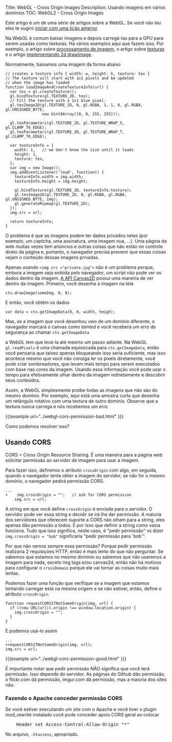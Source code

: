 Title: WebGL - Cross Origin Images
Description: Usando imagens em vários domínios
TOC: WebGL2 - Cross Origin Images


Este artigo é um de uma série de artigos sobre a WebGL. Se você não leu
eles te sugiro [iniciar com uma lição anterior](webgl-fundamentals.html).

Na WebGL é comum baixar imagens e depois carregá-las para a GPU para serem
usadas como texturas. Há vários exemplos aqui que fazem isso. Por
exemplo, o artigo sobre [processamento de imagem](webgl-image-processing.html), o
artigo sobre [texturas](webgl-3d-textures.html) e o artigo
[implementando 2d drawImage](webgl-2d-drawimage.html).

Normalmente, baixamos uma imagem da forma abaixo

    // creates a texture info { width: w, height: h, texture: tex }
    // The texture will start with 1x1 pixels and be updated
    // when the image has loaded
    function loadImageAndCreateTextureInfo(url) {
      var tex = gl.createTexture();
      gl.bindTexture(gl.TEXTURE_2D, tex);
      // Fill the texture with a 1x1 blue pixel.
      gl.texImage2D(gl.TEXTURE_2D, 0, gl.RGBA, 1, 1, 0, gl.RGBA, gl.UNSIGNED_BYTE,
                    new Uint8Array([0, 0, 255, 255]));

      gl.texParameteri(gl.TEXTURE_2D, gl.TEXTURE_WRAP_S, gl.CLAMP_TO_EDGE);
      gl.texParameteri(gl.TEXTURE_2D, gl.TEXTURE_WRAP_T, gl.CLAMP_TO_EDGE);

      var textureInfo = {
        width: 1,   // we don't know the size until it loads
        height: 1,
        texture: tex,
      };
      var img = new Image();
      img.addEventListener('load', function() {
        textureInfo.width = img.width;
        textureInfo.height = img.height;

        gl.bindTexture(gl.TEXTURE_2D, textureInfo.texture);
        gl.texImage2D(gl.TEXTURE_2D, 0, gl.RGBA, gl.RGBA, gl.UNSIGNED_BYTE, img);
        gl.generateMipmap(gl.TEXTURE_2D);
      });
      img.src = url;

      return textureInfo;
    }

O problema é que as imagens podem ter dados privados nelas (por exemplo, um captcha, uma assinatura, uma imagem nua, ...).
Uma página da web muitas vezes tem anúncios e outras coisas que não estão no controle direto da página e, portanto, o navegador precisa prevenir
que essas coisas vejam o conteúdo dessas imagens privadas.

Apenas usando `<img src ="private.jpg">` não é um problema porque, embora a imagem seja exibida pelo
navegador, um script não pode ver os dados dentro da imagem. [A API Canvas2D](https://developer.mozilla.org/en-US/docs/Web/API/CanvasRenderingContext2D)
possui uma maneira de ver dentro da imagem. Primeiro, você desenha a imagem na tela

    ctx.drawImage(someImg, 0, 0);

E então, você obtêm os dados

    var data = ctx.getImageData(0, 0, width, heigh);

Mas, se a imagem que você desenhou veio de um domínio diferente, o navegador marcará o canvas como *tainted* e
você receberá um erro de segurança ao chamar `ctx.getImageData`

a WebGL tem que levá-la até mesmo um passo adiante. Na WebGL `gl.readPixels` é uma chamada equivocada para `ctx.getImageData`,
então você pensaria que talvez apenas bloqueando isso seria suficiente, mas isso acontece mesmo que você não consiga ler os pixels
diretamente, você pode criar sombreadores, que levam mais tempo para serem executados com base nas cores da imagem. Usando essa informação
você pode usar o tempo para efetivamente olhar dentro da imagem indiretamente e descobrir seus conteúdos.

Assim, a WebGL simplesmente proíbe todas as imagens que não são do mesmo domínio. Por exemplo, aqui está uma amostra curta
que desenha um retângulo rotativo com uma textura de outro domínio.
Observe que a textura nunca carrega e nós recebemos um erro

{{{example url="../webgl-cors-permission-bad.html" }}}

Como podemos resolver isso?

## Usando CORS

CORS = Cross Origin Resource Sharing. É uma maneira para a página web solicitar permissão ao servidor de imagem
para usar a imagem.

Para fazer isso, definimos o atributo `crossOrigin` com algo, em seguida, quando o navegador tenta obter a
imagem do servidor, se não for o mesmo domínio, o navegador pedirá permissão CORS.


    ...
    +    img.crossOrigin = "";   // ask for CORS permission
        img.src = url;

A string em que você define `crossOrigin` é enviada para o servidor. O servidor pode ver essa string e decidir
se irá lhe dar permissão. A maioria dos servidores que oferecem suporte a CORS não olham para a string, eles apenas
dão permissão a todos. É por isso que definir a string como vazia funciona. Tudo que isso significa, neste caso,
é "pedir permissão" vs dizer `img.crossOrigin = "bob"` significaria "pedir permissão para 'bob'".

Por que não vemos sempre essa permissão? Porque pedir permissão realizaria 2 requisições HTTP, então é
mais lento do que não perguntar. Se sabemos que estamos no mesmo domínio ou sabemos que não usaremos a imagem para nada,
exceto img tags e/ou canvas2d, então não há motivos para configurar o `crossDomain` porque ele
vai tornar as coisas muito mais lentas.

Podemos fazer uma função que verifique se a imagem que estamos tentando carregar está na mesma origem e se não estiver,
então, define o atributo `crossOrigin`.

    function requestCORSIfNotSameOrigin(img, url) {
      if ((new URL(url)).origin !== window.location.origin) {
        img.crossOrigin = "";
      }
    }

E podemos usá-lo assim

    ...
    +requestCORSIfNotSameOrigin(img, url);
    img.src = url;


{{{example url="../webgl-cors-permission-good.html" }}}

É importante notar que pedir permissão NÃO significa que você terá permissão.
Isso depende do servidor. As páginas do Github dão permissão, o flickr.com dá permissão,
imgur.com dá permissão, mas a maioria dos sites não.

<div class="webgl_bottombar">
<h3>Fazendo o Apache conceder permissão CORS</h3>
<p>Se você estiver executando um site com o Apache e você tiver o plugin mod_rewrite instalado
cocê pode conceder apoio CORS geral ao colocar</p>
<pre class="prettyprint">
    Header set Access-Control-Allow-Origin "*"
</pre>
<p>
No arquivo, <code>.htaccess</code>, apropriado.
</p>
</div>

